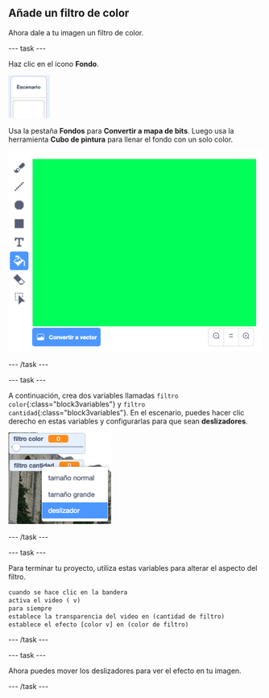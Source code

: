 ## Añade un filtro de color

Ahora dale a tu imagen un filtro de color.

--- task ---

Haz clic en el icono **Fondo**.

![imagen mostrando el icono del escenario](images/stage.png)

Usa la pestaña **Fondos** para **Convertir a mapa de bits**. Luego usa la herramienta **Cubo de pintura** para llenar el fondo con un solo color.

![imagen que muestra el fondo rellenado para el escenario](images/paint-bucket.png)

--- /task ---

--- task ---

A continuación, crea dos variables llamadas `filtro color`{:class="block3variables"} y `filtro cantidad`{:class="block3variables"}. En el escenario, puedes hacer clic derecho en estas variables y configurarlas para que sean **deslizadores**.

![imagen que muestra las variables que se están cambiando por deslizadores](images/sliders.png)

--- /task ---

--- task ---

Para terminar tu proyecto, utiliza estas variables para alterar el aspecto del filtro.

```blocks3
cuando se hace clic en la bandera
activa el video ( v)
para siempre
establece la transparencia del video en (cantidad de filtro)
establece el efecto [color v] en (color de filtro)
```

--- /task ---

--- task ---

Ahora puedes mover los deslizadores para ver el efecto en tu imagen.

--- /task ---




